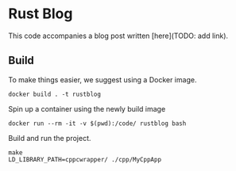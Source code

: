 # Rust Blog

This code accompanies a blog post written [here](TODO: add link).

## Build

To make things easier, we suggest using a Docker image.

```
docker build . -t rustblog
```

Spin up a container using the newly build image

```
docker run --rm -it -v $(pwd):/code/ rustblog bash
```

Build and run the project.

```
make
LD_LIBRARY_PATH=cppcwrapper/ ./cpp/MyCppApp
```
